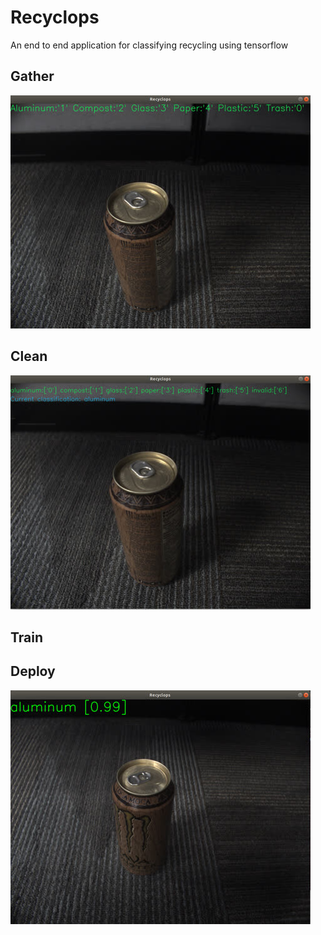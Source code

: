 # Recyclops
An end to end application for classifying recycling using tensorflow

## Gather

![GatherScreenShot](https://raw.githubusercontent.com/BrianOfrim/recyclops/master/doc/assets/gatherSample_480.jpg)

## Clean
![CleanScreenShot](https://raw.githubusercontent.com/BrianOfrim/recyclops/master/doc/assets/cleanSample_480.jpg)

## Train

## Deploy
![DeployScreenShot](https://raw.githubusercontent.com/BrianOfrim/recyclops/master/doc/assets/deploySample_480.jpg)
